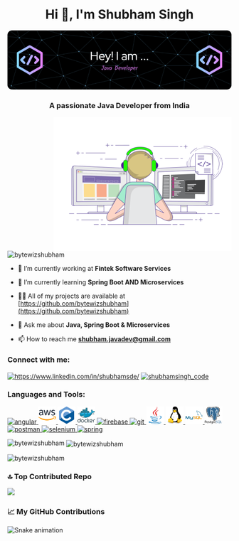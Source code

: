 <h1 align="center">Hi 👋, I'm Shubham Singh</h1>
<div align="center"> <img src="https://raw.githubusercontent.com/bytewizshubham/bytewizshubham/main/github-header-image 4.png"> </div>
<h3 align="center">A passionate Java Developer from India</h3>
<img align="right" alt="Coding" width="400" src="https://raw.githubusercontent.com/devSouvik/devSouvik/master/gif3.gif">
<p align="left"> <img src="https://komarev.com/ghpvc/?username=bytewizshubham&label=Profile%20views&color=0e75b6&style=flat" alt="bytewizshubham" /> </p>


- 🔭 I’m currently working at **Fintek Software Services**

- 🌱 I’m currently learning **Spring Boot AND Microservices**

- 👨‍💻 All of my projects are available at [https://github.com/bytewizshubham](https://github.com/bytewizshubham)

- 💬 Ask me about **Java, Spring Boot & Microservices**

- 📫 How to reach me **shubham.javadev@gmail.com**

<h3 align="left">Connect with me:</h3>
<p align="left">
<a href="https://linkedin.com/in/https://www.linkedin.com/in/shubhamsde/" target="blank"><img align="center" src="https://raw.githubusercontent.com/rahuldkjain/github-profile-readme-generator/master/src/images/icons/Social/linked-in-alt.svg" alt="https://www.linkedin.com/in/shubhamsde/" height="30" width="40" /></a>
<a href="https://www.leetcode.com/shubhamsingh_code" target="blank"><img align="center" src="https://raw.githubusercontent.com/rahuldkjain/github-profile-readme-generator/master/src/images/icons/Social/leet-code.svg" alt="shubhamsingh_code" height="30" width="40" /></a>
</p>

<h3 align="left">Languages and Tools:</h3>
<p align="left"> <a href="https://angular.io" target="_blank" rel="noreferrer"> <img src="https://angular.io/assets/images/logos/angular/angular.svg" alt="angular" width="40" height="40"/> </a> <a href="https://aws.amazon.com" target="_blank" rel="noreferrer"> <img src="https://raw.githubusercontent.com/devicons/devicon/master/icons/amazonwebservices/amazonwebservices-original-wordmark.svg" alt="aws" width="40" height="40"/> </a> <a href="https://www.cprogramming.com/" target="_blank" rel="noreferrer"> <img src="https://raw.githubusercontent.com/devicons/devicon/master/icons/c/c-original.svg" alt="c" width="40" height="40"/> </a> <a href="https://www.docker.com/" target="_blank" rel="noreferrer"> <img src="https://raw.githubusercontent.com/devicons/devicon/master/icons/docker/docker-original-wordmark.svg" alt="docker" width="40" height="40"/> </a> <a href="https://firebase.google.com/" target="_blank" rel="noreferrer"> <img src="https://www.vectorlogo.zone/logos/firebase/firebase-icon.svg" alt="firebase" width="40" height="40"/> </a> <a href="https://git-scm.com/" target="_blank" rel="noreferrer"> <img src="https://www.vectorlogo.zone/logos/git-scm/git-scm-icon.svg" alt="git" width="40" height="40"/> </a> <a href="https://www.java.com" target="_blank" rel="noreferrer"> <img src="https://raw.githubusercontent.com/devicons/devicon/master/icons/java/java-original.svg" alt="java" width="40" height="40"/> </a> <a href="https://www.linux.org/" target="_blank" rel="noreferrer"> <img src="https://raw.githubusercontent.com/devicons/devicon/master/icons/linux/linux-original.svg" alt="linux" width="40" height="40"/> </a> <a href="https://www.mysql.com/" target="_blank" rel="noreferrer"> <img src="https://raw.githubusercontent.com/devicons/devicon/master/icons/mysql/mysql-original-wordmark.svg" alt="mysql" width="40" height="40"/> </a> <a href="https://www.postgresql.org" target="_blank" rel="noreferrer"> <img src="https://raw.githubusercontent.com/devicons/devicon/master/icons/postgresql/postgresql-original-wordmark.svg" alt="postgresql" width="40" height="40"/> </a> <a href="https://postman.com" target="_blank" rel="noreferrer"> <img src="https://www.vectorlogo.zone/logos/getpostman/getpostman-icon.svg" alt="postman" width="40" height="40"/> </a> <a href="https://www.selenium.dev" target="_blank" rel="noreferrer"> <img src="https://raw.githubusercontent.com/detain/svg-logos/780f25886640cef088af994181646db2f6b1a3f8/svg/selenium-logo.svg" alt="selenium" width="40" height="40"/> </a> <a href="https://spring.io/" target="_blank" rel="noreferrer"> <img src="https://www.vectorlogo.zone/logos/springio/springio-icon.svg" alt="spring" width="40" height="40"/> </a> </p>

<p><img align="left" src="https://github-readme-stats.vercel.app/api/top-langs?username=bytewizshubham&show_icons=true&locale=en&layout=compact" alt="bytewizshubham" /></p>

<p>&nbsp;<img align="center" src="https://github-readme-stats.vercel.app/api?username=bytewizshubham&show_icons=true&locale=en" alt="bytewizshubham" /></p>

<p><img align="center" src="https://github-readme-streak-stats.herokuapp.com/?user=bytewizshubham&" alt="bytewizshubham" /></p>

### 🔝 Top Contributed Repo
![](https://github-contributor-stats.vercel.app/api?username=bytewizshubham&limit=5&theme=flat&combine_all_yearly_contributions=true)

### 📈 My GitHub Contributions
![Snake animation](https://github.com/bytewizshubham/bytewizshubham/blob/output/github-contribution-grid-snake.svg)
